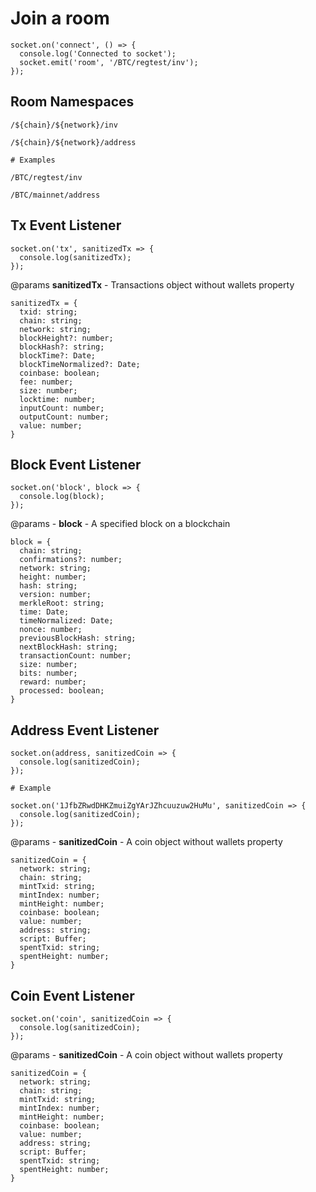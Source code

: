 # Join a room
```
socket.on('connect', () => {
  console.log('Connected to socket');
  socket.emit('room', '/BTC/regtest/inv');
});
```

## Room Namespaces
```
/${chain}/${network}/inv

/${chain}/${network}/address

# Examples

/BTC/regtest/inv

/BTC/mainnet/address
```

## Tx Event Listener
```
socket.on('tx', sanitizedTx => {
  console.log(sanitizedTx);
});
```

@params **sanitizedTx** - Transactions object without wallets property
```
sanitizedTx = {
  txid: string;
  chain: string;
  network: string;
  blockHeight?: number;
  blockHash?: string;
  blockTime?: Date;
  blockTimeNormalized?: Date;
  coinbase: boolean;
  fee: number;
  size: number;
  locktime: number;
  inputCount: number;
  outputCount: number;
  value: number;
}
```

## Block Event Listener
```
socket.on('block', block => {
  console.log(block);
});
```

@params - **block** - A specified block on a blockchain
```
block = {
  chain: string;
  confirmations?: number;
  network: string;
  height: number;
  hash: string;
  version: number;
  merkleRoot: string;
  time: Date;
  timeNormalized: Date;
  nonce: number;
  previousBlockHash: string;
  nextBlockHash: string;
  transactionCount: number;
  size: number;
  bits: number;
  reward: number;
  processed: boolean;
}
```

## Address Event Listener
```
socket.on(address, sanitizedCoin => {
  console.log(sanitizedCoin);
});

# Example

socket.on('1JfbZRwdDHKZmuiZgYArJZhcuuzuw2HuMu', sanitizedCoin => {
  console.log(sanitizedCoin);
});
```

@params - **sanitizedCoin** - A coin object without wallets property
```
sanitizedCoin = {
  network: string;
  chain: string;
  mintTxid: string;
  mintIndex: number;
  mintHeight: number;
  coinbase: boolean;
  value: number;
  address: string;
  script: Buffer;
  spentTxid: string;
  spentHeight: number;
}
```

## Coin Event Listener
```
socket.on('coin', sanitizedCoin => {
  console.log(sanitizedCoin);
});
```

@params - **sanitizedCoin** - A coin object without wallets property
```
sanitizedCoin = {
  network: string;
  chain: string;
  mintTxid: string;
  mintIndex: number;
  mintHeight: number;
  coinbase: boolean;
  value: number;
  address: string;
  script: Buffer;
  spentTxid: string;
  spentHeight: number;
}
```